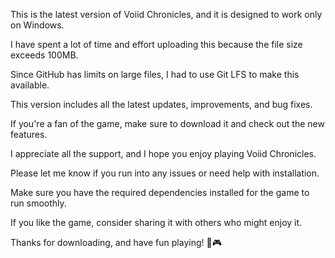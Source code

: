 
This is the latest version of Voiid Chronicles, and it is designed to work only on Windows.

I have spent a lot of time and effort uploading this because the file size exceeds 100MB.

Since GitHub has limits on large files, I had to use Git LFS to make this available.

This version includes all the latest updates, improvements, and bug fixes.

If you're a fan of the game, make sure to download it and check out the new features.

I appreciate all the support, and I hope you enjoy playing Voiid Chronicles.

Please let me know if you run into any issues or need help with installation.

Make sure you have the required dependencies installed for the game to run smoothly.

If you like the game, consider sharing it with others who might enjoy it.

Thanks for downloading, and have fun playing! 🚀🎮
